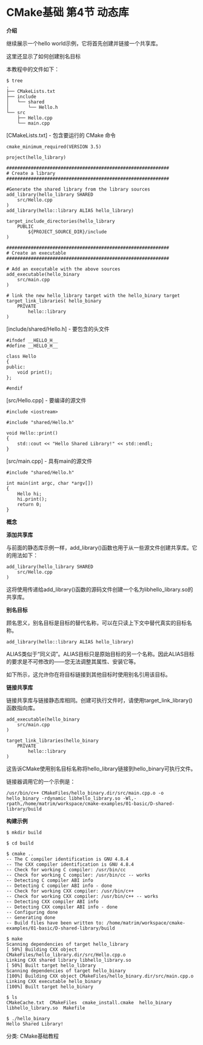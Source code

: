 
# CMake基础 第4节 动态库 #

**介绍**

继续展示一个hello world示例，它将首先创建并链接一个共享库。

这里还显示了如何创建别名目标

本教程中的文件如下：

```
$ tree
.
├── CMakeLists.txt
├── include
│   └── shared
│       └── Hello.h
└── src
    ├── Hello.cpp
    └── main.cpp
```

[CMakeLists.txt] - 包含要运行的 CMake 命令

```
cmake_minimum_required(VERSION 3.5)

project(hello_library)

############################################################
# Create a library
############################################################

#Generate the shared library from the library sources
add_library(hello_library SHARED 
    src/Hello.cpp
)
add_library(hello::library ALIAS hello_library)

target_include_directories(hello_library
    PUBLIC 
        ${PROJECT_SOURCE_DIR}/include
)

############################################################
# Create an executable
############################################################

# Add an executable with the above sources
add_executable(hello_binary
    src/main.cpp
)

# link the new hello_library target with the hello_binary target
target_link_libraries( hello_binary
    PRIVATE 
        hello::library
)
```

[include/shared/Hello.h] - 要包含的头文件

```
#ifndef __HELLO_H__
#define __HELLO_H__

class Hello
{
public:
    void print();
};

#endif
```

[src/Hello.cpp] - 要编译的源文件

```
#include <iostream>

#include "shared/Hello.h"

void Hello::print()
{
    std::cout << "Hello Shared Library!" << std::endl;
}
```

[src/main.cpp] - 具有main的源文件

```
#include "shared/Hello.h"

int main(int argc, char *argv[])
{
    Hello hi;
    hi.print();
    return 0;
}
```

**概念**

**添加共享库**

与前面的静态库示例一样，add_library()函数也用于从一些源文件创建共享库。它的用法如下：

```
add_library(hello_library SHARED
    src/Hello.cpp
)
```

这将使用传递给add_library()函数的源码文件创建一个名为libhello_library.so的共享库。

**别名目标**

顾名思义，别名目标是目标的替代名称，可以在只读上下文中替代真实的目标名称。

	add_library(hello::library ALIAS hello_library)

ALIAS类似于“同义词”。ALIAS目标只是原始目标的另一个名称。因此ALIAS目标的要求是不可修改的——您无法调整其属性、安装它等。

如下所示，这允许你在将目标链接到其他目标时使用别名引用该目标。

**链接共享库**

链接共享库与链接静态库相同。创建可执行文件时，请使用target_link_library()函数指向库。

```
add_executable(hello_binary
    src/main.cpp
)

target_link_libraries(hello_binary
    PRIVATE
        hello::library
)
```

这告诉CMake使用别名目标名称将hello_library链接到hello_binary可执行文件。

链接器调用它的一个示例是：

```
/usr/bin/c++ CMakeFiles/hello_binary.dir/src/main.cpp.o -o hello_binary -rdynamic libhello_library.so -Wl,-rpath,/home/matrim/workspace/cmake-examples/01-basic/D-shared-library/build
```

**构建示例**

```
$ mkdir build

$ cd build

$ cmake ..
-- The C compiler identification is GNU 4.8.4
-- The CXX compiler identification is GNU 4.8.4
-- Check for working C compiler: /usr/bin/cc
-- Check for working C compiler: /usr/bin/cc -- works
-- Detecting C compiler ABI info
-- Detecting C compiler ABI info - done
-- Check for working CXX compiler: /usr/bin/c++
-- Check for working CXX compiler: /usr/bin/c++ -- works
-- Detecting CXX compiler ABI info
-- Detecting CXX compiler ABI info - done
-- Configuring done
-- Generating done
-- Build files have been written to: /home/matrim/workspace/cmake-examples/01-basic/D-shared-library/build

$ make
Scanning dependencies of target hello_library
[ 50%] Building CXX object CMakeFiles/hello_library.dir/src/Hello.cpp.o
Linking CXX shared library libhello_library.so
[ 50%] Built target hello_library
Scanning dependencies of target hello_binary
[100%] Building CXX object CMakeFiles/hello_binary.dir/src/main.cpp.o
Linking CXX executable hello_binary
[100%] Built target hello_binary

$ ls
CMakeCache.txt  CMakeFiles  cmake_install.cmake  hello_binary  libhello_library.so  Makefile

$ ./hello_binary
Hello Shared Library!
```

 分类: CMake基础教程